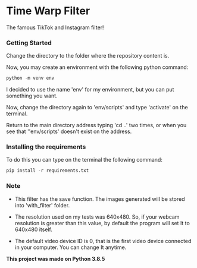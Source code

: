 # Time Warp Filter

The famous TikTok and Instagram filter!

### Getting Started

Change the directory to the folder where the repository content is.

Now, you may create an environment with the following python command:

```python
python -m venv env 
```

I decided to use the name 'env' for my environment, but you can put something you want.

Now, change the directory again to 'env/scripts' and type 'activate' on the terminal.

Return to the main directory address typing 'cd ..' two times, or when you see that ''env/scripts' doesn't exist on the address.

### Installing the requirements

To do this you can type on the terminal the following command:

```python
pip install -r requirements.txt
```

### Note

- This filter has the save function. The images generated will be stored into 'with_filter' folder.

- The resolution used on my tests was 640x480. So, if your webcam resolution is greater than this value, by default the program will set It to 640x480 itself.

- The default video device ID is 0, that is the first video device connected in your computer. You can change It anytime.

**This project was made on Python 3.8.5**

